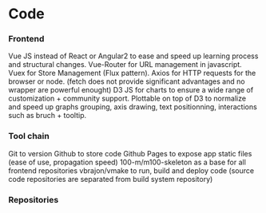 # Code

### Frontend

Vue JS instead of React or Angular2 to ease and speed up learning process and structural changes.
Vue-Router for URL management in javascript.
Vuex for Store Management (Flux pattern).
Axios for HTTP requests for the browser or node. (fetch does not provide significant advantages and no wrapper are powerful enought)
D3 JS for charts to ensure a wide range of customization + community support.
Plottable on top of D3 to normalize and speed up graphs grouping, axis drawing, text positionning, interactions such as bruch + tooltip.

### Tool chain

Git to version
Github to store code
Github Pages to expose app static files (ease of use, propagation speed)
100-m/m100-skeleton as a base for all frontend repositories
vbrajon/vmake to run, build and deploy code (source code repositories are separated from build system repository)

### Repositories
